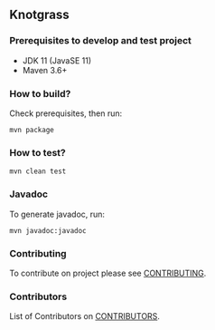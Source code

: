 ## Knotgrass

### Prerequisites to develop and test project
- JDK 11 (JavaSE 11)
- Maven 3.6+

### How to build?
Check prerequisites, then run:
```
mvn package
```

### How to test?
```
mvn clean test
```

### Javadoc
To generate javadoc, run:
```
mvn javadoc:javadoc
```

### Contributing
To contribute on project please see [CONTRIBUTING](CONTRIBUTING.md).

### Contributors
List of Contributors on [CONTRIBUTORS](CONTRIBUTORS.md).
